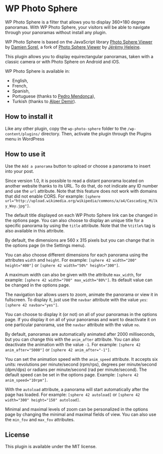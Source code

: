 # WP Photo Sphere

WP Photo Sphere is a filter that allows you to display 360×180 degree panoramas. With WP Photo Sphere, your visitors will be able
to navigate through your panoramas without install any plugin.

WP Photo Sphere is based on the JavaScript library [Photo Sphere Viewer](https://mistic100.github.io/Photo-Sphere-Viewer/) by [Damien Sorel](http://www.strangeplanet.fr/), a fork of [Photo Sphere Viewer](http://jeremyheleine.me/#photo-sphere-viewer) by [Jérémy Heleine](http://jeremyheleine.me/).

This plugin allows you to display equirectangular panoramas, taken with a classic camera or with Photo Sphere on Android and iOS.

WP Photo Sphere is available in:

* English,
* French,
* Spanish,
* Portuguese (thanks to [Pedro Mendonça](https://github.com/pedro-mendonca)),
* Turkish (thanks to [Alper Demir](https://www.cesakozmetik.com.tr/)).

## How to install it

Like any other plugin, copy the `wp-photo-sphere` folder to the `/wp-content/plugins/` directory. Then, activate the plugin through the Plugins menu in WordPress

## How to use it

Use the `Add a panorama` button to upload or choose a panorama to insert into your post.

Since version 1.0, it is possible to read a distant panorama located on another website thanks to its URL. To do that, do not
indicate any ID number and use the `url` attribute. Note that this feature does not work with domains that did not enable CORS.
For example: `[sphere url="http://upload.wikimedia.org/wikipedia/commons/a/a4/Cascading_Milky_Way.jpg"]`.

The default title displayed on each WP Photo Sphere link can be changed in the options page. You can also choose to display an
unique title for a specific panorama by using the `title` attribute. Note that the `%title%` tag is also available in this
attribute.

By default, the dimensions are 560 x 315 pixels but you can change that in the options page (in the Settings menu).

You can also choose different dimensions for each panorama using the attributes `width` and `height`. For example: `[sphere 42 width="200" height="400"]` or `[sphere 42 width="50%" height="300"]`.

A maximum width can also be given with the attribute `max_width`, for example: `[sphere 42 width="700" max_width="80%"]`. Its default value can be changed in the options page.

The navigation bar allows users to zoom, animate the panorama or view it in fullscreen. To display it, just use the `navbar` attribute
with the value `yes`: `[sphere 42 navbar="yes"]`.

You can choose to display it (or not) on all of your panoramas in the options page. If you display it on all of your panoramas and
want to deactivate it on one particular panorama, use the `navbar` attribute with the value `no`.

By default, panoramas are automatically animated after 2000 milliseconds, but you can change this with the `anim_after` attribute. You can also deactivate the animation with the value `-1`. For example: `[sphere 42 anim_after="5000"]` or `[sphere 42 anim_after="-1"]`.

You can set the animation speed with the `anim_speed` attribute. It accepts six units: revolutions per minute/second (rpm/rps), degrees per minute/second (dpm/dps) or radians per minute/second (rad per minute/second). The default speed can be set in the options page. Example: `[sphere 42 anim_speed="10rpm"]`.

With the `autoload` attribute, a panorama will start automatically after the page has loaded. For example: `[sphere 42 autoload]` or `[sphere 42 width="300" height="150" autoload]`.

Minimal and maximal levels of zoom can be personalized in the options page by changing the minimal and maximal fields of view. You can
also use the `min_fov` and `max_fov` attributes.

## License

This plugin is available under the MIT license.
